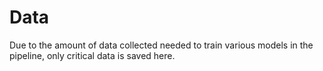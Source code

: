 # Data
Due to the amount of data collected needed to train various models in the pipeline, only critical data is saved here.
